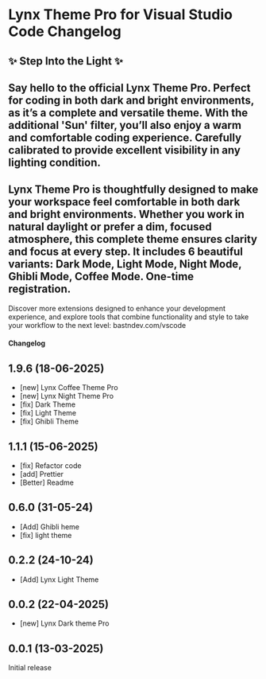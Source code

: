 # Lynx Theme Pro for Visual Studio Code Changelog

✨ Step Into the Light ✨
-------------------------

Say hello to the official Lynx Theme Pro. Perfect for coding in both dark and bright environments, as it’s a complete and versatile theme. With the additional 'Sun' filter, you’ll also enjoy a warm and comfortable coding experience.
Carefully calibrated to provide excellent visibility in any lighting condition.
-------------------------------------------

Lynx Theme Pro is thoughtfully designed to make your workspace feel comfortable in both dark and bright environments. Whether you work in natural daylight or prefer a dim, focused atmosphere, this complete theme ensures clarity and focus at every step.
It includes 6 beautiful variants: Dark Mode, Light Mode, Night Mode, Ghibli Mode, Coffee Mode.
One-time registration.
---------------------

Discover more extensions designed to enhance your development experience, and explore tools that combine functionality and style to take your workflow to the next level: bastndev.com/vscode

#### Changelog

## 1.9.6 (18-06-2025)

- [new] Lynx Coffee Theme Pro
- [new] Lynx Night Theme Pro
- [fix] Dark Theme
- [fix] Light Theme
- [fix] Ghibli Theme

## 1.1.1 (15-06-2025)

- [fix] Refactor code 
- [add] Prettier
- [Better] Readme

## 0.6.0 (31-05-24)

- [Add] Ghibli heme
- [fix] light theme 

## 0.2.2 (24-10-24)

- [Add] Lynx Light Theme

## 0.0.2 (22-04-2025)

- [new] Lynx Dark theme Pro 

## 0.0.1 (13-03-2025)

Initial release
